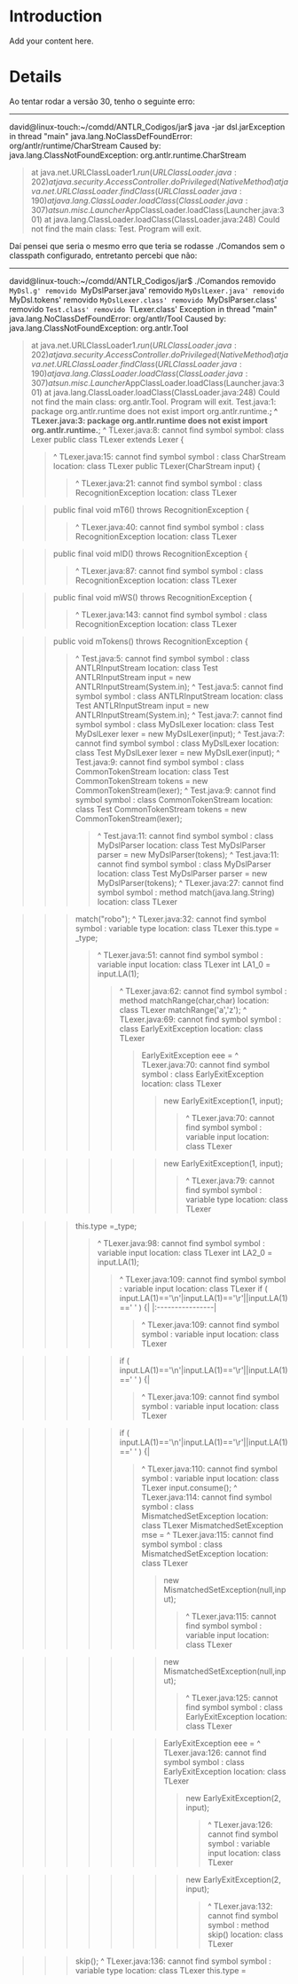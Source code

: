 # Introduction #

Add your content here.


# Details #

Ao tentar rodar a versão 30, tenho o seguinte erro:

---

david@linux-touch:~/comdd/ANTLR\_Codigos/jar$ java -jar dsl.jarException in thread "main" java.lang.NoClassDefFoundError: org/antlr/runtime/CharStream
Caused by: java.lang.ClassNotFoundException: org.antlr.runtime.CharStream
> at java.net.URLClassLoader$1.run(URLClassLoader.java:202)
> at java.security.AccessController.doPrivileged(Native Method)
> at java.net.URLClassLoader.findClass(URLClassLoader.java:190)
> at java.lang.ClassLoader.loadClass(ClassLoader.java:307)
> at sun.misc.Launcher$AppClassLoader.loadClass(Launcher.java:301)
> at java.lang.ClassLoader.loadClass(ClassLoader.java:248)
Could not find the main class: Test. Program will exit.


Daí pensei que seria o mesmo erro que teria se rodasse ./Comandos sem o classpath configurado, entretanto percebi que não:

---

david@linux-touch:~/comdd/ANTLR\_Codigos/jar$ ./Comandos
removido `MyDsl.g'
removido `MyDslParser.java'
removido `MyDslLexer.java'
removido `MyDsl.tokens'
removido `MyDslLexer.class'
removido `MyDslParser.class'
removido `Test.class'
removido `TLexer.class'
Exception in thread "main" java.lang.NoClassDefFoundError: org/antlr/Tool
Caused by: java.lang.ClassNotFoundException: org.antlr.Tool
> at java.net.URLClassLoader$1.run(URLClassLoader.java:202)
> at java.security.AccessController.doPrivileged(Native Method)
> at java.net.URLClassLoader.findClass(URLClassLoader.java:190)
> at java.lang.ClassLoader.loadClass(ClassLoader.java:307)
> at sun.misc.Launcher$AppClassLoader.loadClass(Launcher.java:301)
> at java.lang.ClassLoader.loadClass(ClassLoader.java:248)
Could not find the main class: org.antlr.Tool.  Program will exit.
Test.java:1: package org.antlr.runtime does not exist
import org.antlr.runtime.**;
^
TLexer.java:3: package org.antlr.runtime does not exist
import org.antlr.runtime.**;
^
TLexer.java:8: cannot find symbol
symbol: class Lexer
public class TLexer extends Lexer {
> > ^
TLexer.java:15: cannot find symbol
symbol  : class CharStream
location: class TLexer
> > public TLexer(CharStream input) {
> > > ^
TLexer.java:21: cannot find symbol
symbol  : class RecognitionException
location: class TLexer

> > public final void mT6() throws RecognitionException {
> > > ^
TLexer.java:40: cannot find symbol
symbol  : class RecognitionException
location: class TLexer

> > public final void mID() throws RecognitionException {
> > > ^
TLexer.java:87: cannot find symbol
symbol  : class RecognitionException
location: class TLexer

> > public final void mWS() throws RecognitionException {
> > > ^
TLexer.java:143: cannot find symbol
symbol  : class RecognitionException
location: class TLexer

> > public void mTokens() throws RecognitionException {
> > > ^
Test.java:5: cannot find symbol
symbol  : class ANTLRInputStream
location: class Test
ANTLRInputStream input = new ANTLRInputStream(System.in);
^
Test.java:5: cannot find symbol
symbol  : class ANTLRInputStream
location: class Test
ANTLRInputStream input = new ANTLRInputStream(System.in);
> > > ^
Test.java:7: cannot find symbol
symbol  : class MyDslLexer
location: class Test
MyDslLexer lexer = new MyDslLexer(input);
^
Test.java:7: cannot find symbol
symbol  : class MyDslLexer
location: class Test
MyDslLexer lexer = new MyDslLexer(input);
> > > ^
Test.java:9: cannot find symbol
symbol  : class CommonTokenStream
location: class Test
CommonTokenStream tokens = new CommonTokenStream(lexer);
^
Test.java:9: cannot find symbol
symbol  : class CommonTokenStream
location: class Test
CommonTokenStream tokens = new CommonTokenStream(lexer);
> > > > ^
Test.java:11: cannot find symbol
symbol  : class MyDslParser
location: class Test
MyDslParser parser = new MyDslParser(tokens);
^
Test.java:11: cannot find symbol
symbol  : class MyDslParser
location: class Test
MyDslParser parser = new MyDslParser(tokens);
> > > > ^
TLexer.java:27: cannot find symbol
symbol  : method match(java.lang.String)
location: class TLexer

> > > match("robo");
> > > ^
TLexer.java:32: cannot find symbol
symbol  : variable type
location: class TLexer
> > > this.type = _type;
> > > > ^
TLexer.java:51: cannot find symbol
symbol  : variable input
location: class TLexer
> > > > int LA1\_0 = input.LA(1);
> > > > > ^
TLexer.java:62: cannot find symbol
symbol  : method matchRange(char,char)
location: class TLexer
> > > > > matchRange('a','z');
> > > > > ^
TLexer.java:69: cannot find symbol
symbol  : class EarlyExitException
location: class TLexer
> > > > > > EarlyExitException eee =
> > > > > > ^
TLexer.java:70: cannot find symbol
symbol  : class EarlyExitException
location: class TLexer
> > > > > > > new EarlyExitException(1, input);
> > > > > > > > ^
TLexer.java:70: cannot find symbol
symbol  : variable input
location: class TLexer

> > > > > > > new EarlyExitException(1, input);
> > > > > > > > ^
TLexer.java:79: cannot find symbol
symbol  : variable type
location: class TLexer

> > > this.type =_type;
> > > > ^
TLexer.java:98: cannot find symbol
symbol  : variable input
location: class TLexer
> > > > int LA2\_0 = input.LA(1);
> > > > > ^
TLexer.java:109: cannot find symbol
symbol  : variable input
location: class TLexer
> > > > > if ( input.LA(1)=='\n'|input.LA(1)=='\r'||input.LA(1)==' ' ) {|
|:----------------|
> > > > > > ^
TLexer.java:109: cannot find symbol
symbol  : variable input
location: class TLexer

> > > > > if ( input.LA(1)=='\n'|input.LA(1)=='\r'||input.LA(1)==' ' ) {|
> > > > > > ^
TLexer.java:109: cannot find symbol
symbol  : variable input
location: class TLexer

> > > > > if ( input.LA(1)=='\n'|input.LA(1)=='\r'||input.LA(1)==' ' ) {|
> > > > > > ^
TLexer.java:110: cannot find symbol
symbol  : variable input
location: class TLexer
> > > > > > input.consume();
> > > > > > ^
TLexer.java:114: cannot find symbol
symbol  : class MismatchedSetException
location: class TLexer
> > > > > > MismatchedSetException mse =
> > > > > > ^
TLexer.java:115: cannot find symbol
symbol  : class MismatchedSetException
location: class TLexer
> > > > > > > new MismatchedSetException(null,input);
> > > > > > > > ^
TLexer.java:115: cannot find symbol
symbol  : variable input
location: class TLexer

> > > > > > > new MismatchedSetException(null,input);
> > > > > > > > ^
TLexer.java:125: cannot find symbol
symbol  : class EarlyExitException
location: class TLexer

> > > > > > > EarlyExitException eee =
> > > > > > > ^
TLexer.java:126: cannot find symbol
symbol  : class EarlyExitException
location: class TLexer
> > > > > > > > new EarlyExitException(2, input);
> > > > > > > > > ^
TLexer.java:126: cannot find symbol
symbol  : variable input
location: class TLexer

> > > > > > > > new EarlyExitException(2, input);
> > > > > > > > > ^
TLexer.java:132: cannot find symbol
symbol  : method skip()
location: class TLexer

> > > skip();
> > > ^
TLexer.java:136: cannot find symbol
symbol  : variable type
location: class TLexer
> > > this.type = 